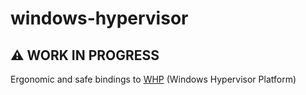 # windows-hypervisor

## ⚠️ WORK IN PROGRESS

Ergonomic and safe bindings to [WHP] (Windows Hypervisor Platform)

[WHP]: https://learn.microsoft.com/en-us/virtualization/api/hypervisor-platform/hypervisor-platform
